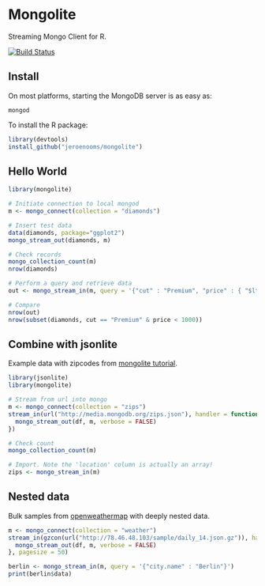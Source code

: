 Mongolite
=========

Streaming Mongo Client for R.

[![Build Status](https://travis-ci.org/jeroenooms/mongolite.svg?branch=master)](https://travis-ci.org/jeroenooms/mongolite)

Install
-------

On most platforms, starting the MongoDB server is as easy as:

```
mongod
```

To install the R package:

```r
library(devtools)
install_github("jeroenooms/mongolite")
```

Hello World
-----------

```r
library(mongolite)

# Initiate connection to local mongod
m <- mongo_connect(collection = "diamonds")

# Insert test data
data(diamonds, package="ggplot2")
mongo_stream_out(diamonds, m)

# Check records
mongo_collection_count(m)
nrow(diamonds)

# Perform a query and retrieve data
out <- mongo_stream_in(m, query = '{"cut" : "Premium", "price" : { "$lt" : 1000 } }')

# Compare
nrow(out)
nrow(subset(diamonds, cut == "Premium" & price < 1000))
```

Combine with jsonlite
---------------------

Example data with zipcodes from [mongolite tutorial](http://docs.mongodb.org/manual/tutorial/aggregation-zip-code-data-set/).

```r
library(jsonlite)
library(mongolite)

# Stream from url into mongo
m <- mongo_connect(collection = "zips")
stream_in(url("http://media.mongodb.org/zips.json"), handler = function(df){
  mongo_stream_out(df, m, verbose = FALSE)
})

# Check count
mongo_collection_count(m)

# Import. Note the 'location' column is actually an array!
zips <- mongo_stream_in(m)
```

Nested data
-----------

Bulk samples from [openweathermap](http://openweathermap.org/current#bulk) with deeply nested data. 

```r
m <- mongo_connect(collection = "weather")
stream_in(gzcon(url("http://78.46.48.103/sample/daily_14.json.gz")), handler = function(df){
  mongo_stream_out(df, m, verbose = FALSE)  
}, pagesize = 50)

berlin <- mongo_stream_in(m, query = '{"city.name" : "Berlin"}')
print(berlin$data)
```
